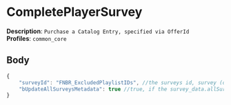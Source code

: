 # CompletePlayerSurvey

**Description**: `Purchase a Catalog Entry, specified via OfferId` \
**Profiles**: `common_core`

## Body
```js
{
    "surveyId": "FNBR_ExcludedPlaylistIDs", //the surveys id, survey (data is saved in the content api)
    "bUpdateAllSurveysMetadata": true //true, if the survey_data.allSurveysMetadata should update, else false
}
```
